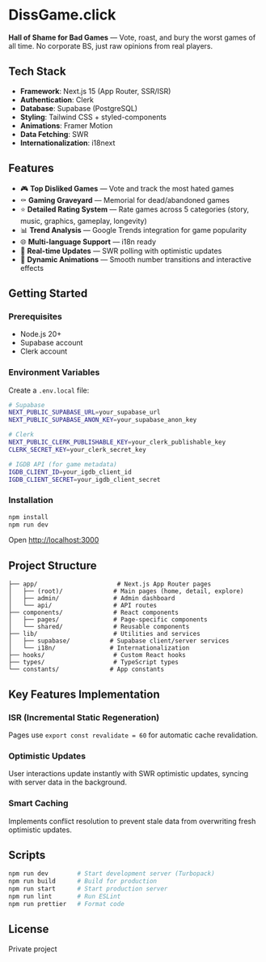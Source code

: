 # DissGame.click

**Hall of Shame for Bad Games** — Vote, roast, and bury the worst games of all time. No corporate BS, just raw opinions from real players.

## Tech Stack

- **Framework**: Next.js 15 (App Router, SSR/ISR)
- **Authentication**: Clerk
- **Database**: Supabase (PostgreSQL)
- **Styling**: Tailwind CSS + styled-components
- **Animations**: Framer Motion
- **Data Fetching**: SWR
- **Internationalization**: i18next

## Features

- 🎮 **Top Disliked Games** — Vote and track the most hated games
- ⚰️ **Gaming Graveyard** — Memorial for dead/abandoned games
- ⭐ **Detailed Rating System** — Rate games across 5 categories (story, music, graphics, gameplay, longevity)
- 📊 **Trend Analysis** — Google Trends integration for game popularity
- 🌐 **Multi-language Support** — i18n ready
- 🔄 **Real-time Updates** — SWR polling with optimistic updates
- 🎨 **Dynamic Animations** — Smooth number transitions and interactive effects

## Getting Started

### Prerequisites

- Node.js 20+
- Supabase account
- Clerk account

### Environment Variables

Create a `.env.local` file:

```bash
# Supabase
NEXT_PUBLIC_SUPABASE_URL=your_supabase_url
NEXT_PUBLIC_SUPABASE_ANON_KEY=your_supabase_anon_key

# Clerk
NEXT_PUBLIC_CLERK_PUBLISHABLE_KEY=your_clerk_publishable_key
CLERK_SECRET_KEY=your_clerk_secret_key

# IGDB API (for game metadata)
IGDB_CLIENT_ID=your_igdb_client_id
IGDB_CLIENT_SECRET=your_igdb_client_secret
```

### Installation

```bash
npm install
npm run dev
```

Open [http://localhost:3000](http://localhost:3000)

## Project Structure

```
├── app/                      # Next.js App Router pages
│   ├── (root)/              # Main pages (home, detail, explore)
│   ├── admin/               # Admin dashboard
│   └── api/                 # API routes
├── components/              # React components
│   ├── pages/               # Page-specific components
│   └── shared/              # Reusable components
├── lib/                     # Utilities and services
│   ├── supabase/           # Supabase client/server services
│   └── i18n/               # Internationalization
├── hooks/                   # Custom React hooks
├── types/                   # TypeScript types
└── constants/              # App constants
```

## Key Features Implementation

### ISR (Incremental Static Regeneration)
Pages use `export const revalidate = 60` for automatic cache revalidation.

### Optimistic Updates
User interactions update instantly with SWR optimistic updates, syncing with server data in the background.

### Smart Caching
Implements conflict resolution to prevent stale data from overwriting fresh optimistic updates.

## Scripts

```bash
npm run dev        # Start development server (Turbopack)
npm run build      # Build for production
npm run start      # Start production server
npm run lint       # Run ESLint
npm run prettier   # Format code
```

## License

Private project
